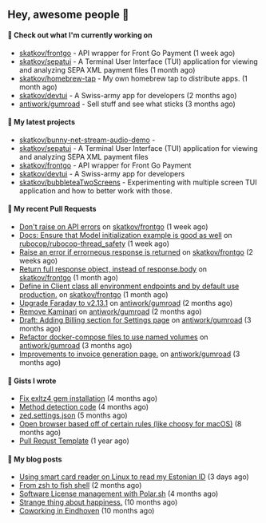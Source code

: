 ## Hey, awesome people 👋

#### 👷 Check out what I'm currently working on
 
- [skatkov/frontgo](https://github.com/skatkov/frontgo) - API wrapper for Front Go Payment (1 week ago) 
- [skatkov/sepatui](https://github.com/skatkov/sepatui) - A Terminal User Interface (TUI) application for viewing and analyzing SEPA XML payment files (1 month ago) 
- [skatkov/homebrew-tap](https://github.com/skatkov/homebrew-tap) - My own homebrew tap to distribute apps. (1 month ago) 
- [skatkov/devtui](https://github.com/skatkov/devtui) - A Swiss-army app for developers (2 months ago) 
- [antiwork/gumroad](https://github.com/antiwork/gumroad) - Sell stuff and see what sticks (3 months ago)

#### 🌱 My latest projects
 
- [skatkov/bunny-net-stream-audio-demo](https://github.com/skatkov/bunny-net-stream-audio-demo) -  
- [skatkov/sepatui](https://github.com/skatkov/sepatui) - A Terminal User Interface (TUI) application for viewing and analyzing SEPA XML payment files 
- [skatkov/frontgo](https://github.com/skatkov/frontgo) - API wrapper for Front Go Payment 
- [skatkov/devtui](https://github.com/skatkov/devtui) - A Swiss-army app for developers 
- [skatkov/bubbleteaTwoScreens](https://github.com/skatkov/bubbleteaTwoScreens) - Experimenting with multiple screen TUI application and how to better work with those.


#### 🔨 My recent Pull Requests
 
- [Don&#39;t raise on API errors](https://github.com/skatkov/frontgo/pull/7) on [skatkov/frontgo](https://github.com/skatkov/frontgo) (1 week ago) 
- [Docs: Ensure that Model initialization example is good as well](https://github.com/rubocop/rubocop-thread_safety/pull/97) on [rubocop/rubocop-thread_safety](https://github.com/rubocop/rubocop-thread_safety) (1 week ago) 
- [Raise an error if errorneous response is returned](https://github.com/skatkov/frontgo/pull/6) on [skatkov/frontgo](https://github.com/skatkov/frontgo) (2 weeks ago) 
- [Return full response object, instead of response.body](https://github.com/skatkov/frontgo/pull/4) on [skatkov/frontgo](https://github.com/skatkov/frontgo) (1 month ago) 
- [Define in Client class all environment endpoints and by default use production.](https://github.com/skatkov/frontgo/pull/3) on [skatkov/frontgo](https://github.com/skatkov/frontgo) (1 month ago) 
- [Upgrade Faraday to v2.13.1](https://github.com/antiwork/gumroad/pull/534) on [antiwork/gumroad](https://github.com/antiwork/gumroad) (2 months ago) 
- [Remove Kaminari](https://github.com/antiwork/gumroad/pull/533) on [antiwork/gumroad](https://github.com/antiwork/gumroad) (2 months ago) 
- [Draft: Adding Billing section for Settings page](https://github.com/antiwork/gumroad/pull/504) on [antiwork/gumroad](https://github.com/antiwork/gumroad) (3 months ago) 
- [Refactor docker-compose files to use named volumes](https://github.com/antiwork/gumroad/pull/448) on [antiwork/gumroad](https://github.com/antiwork/gumroad) (3 months ago) 
- [Improvements to invoice generation page.](https://github.com/antiwork/gumroad/pull/423) on [antiwork/gumroad](https://github.com/antiwork/gumroad) (3 months ago)

#### 📓 Gists I wrote
 
- [Fix exltz4 gem installation](https://gist.github.com/df4db6f8b76e58fc8eefaa92592f2c1a) (4 months ago) 
- [Method detection code](https://gist.github.com/83648df077c94560af0e2eec95a855b1) (4 months ago) 
- [zed.settings.json](https://gist.github.com/469e9eb867f5dc3ffb2a3dac65ae0640) (5 months ago) 
- [Open browser based off of certain rules (like choosy for macOS)](https://gist.github.com/221b4f302779385494d9dfb9e9eb6aac) (8 months ago) 
- [Pull Requst Template](https://gist.github.com/4bea0868989828e2e221d9d8b2278e36) (1 year ago)

#### 📜 My blog posts

- [Using smart card reader on Linux to read my Estonian ID](https://www.skatkov.com/posts/2025-09-26-using-estonian-id-s-on-linux) (3 days ago)
- [From zsh to fish shell](https://www.skatkov.com/posts/2025-07-30-moving-from-zsh-to-fish-shell) (2 months ago)
- [Software License management with Polar.sh](https://www.skatkov.com/posts/2025-05-11-software-license-management-for-dummies) (4 months ago)
- [Strange thing about happiness.](https://www.skatkov.com/posts/2024-11-28-strange-thing-about-happiness) (10 months ago)
- [Coworking in Eindhoven](https://www.skatkov.com/posts/2024-11-22-coworking-in-eindhoven) (10 months ago)
